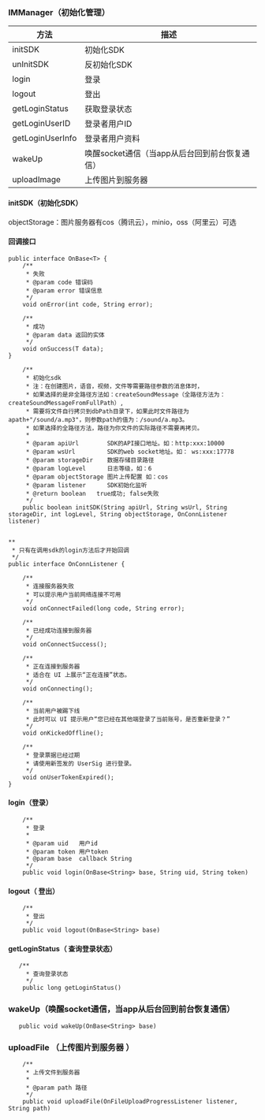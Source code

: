 ### IMManager（初始化管理）

| 方法             | 描述                                          |
| ---------------- | --------------------------------------------- |
| initSDK          | 初始化SDK                                     |
| unInitSDK        | 反初始化SDK                                   |
| login            | 登录                                          |
| logout           | 登出                                          |
| getLoginStatus   | 获取登录状态                                  |
| getLoginUserID   | 登录者用户ID                                  |
| getLoginUserInfo | 登录者用户资料                                |
| wakeUp           | 唤醒socket通信（当app从后台回到前台恢复通信） |
| uploadImage      | 上传图片到服务器                              |

#### initSDK（初始化SDK）

objectStorage：图片服务器有cos（腾讯云），minio，oss（阿里云）可选



#### 回调接口

```
public interface OnBase<T> {
    /**
     * 失败
     * @param code 错误码
     * @param error 错误信息
     */
    void onError(int code, String error);

    /**
     * 成功
     * @param data 返回的实体
     */
    void onSuccess(T data);
}
```

```
    /**
     * 初始化sdk
     * 注：在创建图片，语音，视频，文件等需要路径参数的消息体时，
     * 如果选择的是非全路径方法如：createSoundMessage（全路径方法为：createSoundMessageFromFullPath）,
     * 需要将文件自行拷贝到dbPath目录下，如果此时文件路径为 apath+"/sound/a.mp3"，则参数path的值为：/sound/a.mp3。
     * 如果选择的全路径方法，路径为你文件的实际路径不需要再拷贝。
     *
     * @param apiUrl        SDK的API接口地址。如：http:xxx:10000
     * @param wsUrl         SDK的web socket地址。如： ws:xxx:17778
     * @param storageDir    数据存储目录路径
     * @param logLevel      日志等级，如：6
     * @param objectStorage 图片上传配置 如：cos
     * @param listener      SDK初始化监听
     * @return boolean   true成功; false失败
     */
    public boolean initSDK(String apiUrl, String wsUrl, String storageDir, int logLevel, String objectStorage, OnConnListener listener) 


**
 * 只有在调用sdk的login方法后才开始回调
 */
public interface OnConnListener {

    /**
     * 连接服务器失败
     * 可以提示用户当前网络连接不可用
     */
    void onConnectFailed(long code, String error);

    /**
     * 已经成功连接到服务器
     */
    void onConnectSuccess();

    /**
     * 正在连接到服务器
     * 适合在 UI 上展示“正在连接”状态。
     */
    void onConnecting();

    /**
     * 当前用户被踢下线
     * 此时可以 UI 提示用户“您已经在其他端登录了当前账号，是否重新登录？”
     */
    void onKickedOffline();

    /**
     * 登录票据已经过期
     * 请使用新签发的 UserSig 进行登录。
     */
    void onUserTokenExpired();
}

```



#### login（登录）

```
    /**
     * 登录
     *
     * @param uid   用户id
     * @param token 用户token
     * @param base  callback String
     */
    public void login(OnBase<String> base, String uid, String token)
```



#### logout（ 登出）

```
    /**
     * 登出
     */
    public void logout(OnBase<String> base)
```



#### getLoginStatus（ 查询登录状态）

```
   /**
     * 查询登录状态
     */
    public long getLoginStatus()
```
### wakeUp（唤醒socket通信，当app从后台回到前台恢复通信）
   
```
   public void wakeUp(OnBase<String> base)
```

### uploadFile （上传图片到服务器  ）
```
    /**
     * 上传文件到服务器
     *
     * @param path 路径
     */
    public void uploadFile(OnFileUploadProgressListener listener, String path)
```
